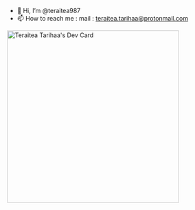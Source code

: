 - 👋 Hi, I’m @teraitea987
- 📫 How to reach me :
  mail : teraitea.tarihaa@protonmail.com

<!---
teraitea987/teraitea987 is a ✨ special ✨ repository because its `README.md` (this file) appears on your GitHub profile.
You can click the Preview link to take a look at your changes.
--->
<a href="https://app.daily.dev/Stea"><img src="https://api.daily.dev/devcards/633f57845015459aa5de342f772a6c89.png?r=pl4" width="400" alt="Teraitea Tarihaa's Dev Card"/></a>
